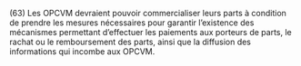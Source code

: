 (63) Les OPCVM devraient pouvoir commercialiser leurs parts à condition de prendre les mesures nécessaires pour garantir l’existence des mécanismes permettant d’effectuer les paiements aux porteurs de parts, le rachat ou le remboursement des parts, ainsi que la diffusion des informations qui incombe aux OPCVM.